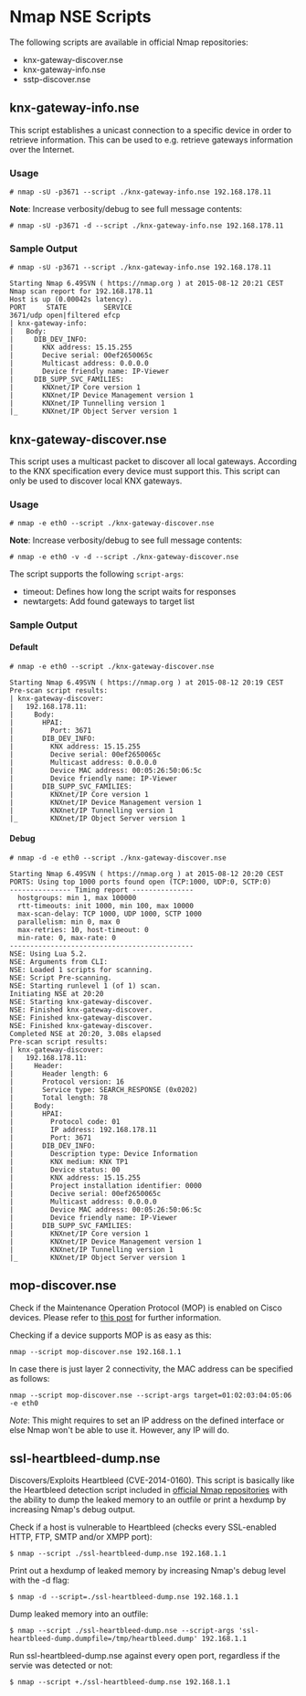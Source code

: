 # Nmap NSE Scripts

The following scripts are available in official Nmap repositories:

* knx-gateway-discover.nse
* knx-gateway-info.nse
* sstp-discover.nse

## knx-gateway-info.nse

This script establishes a unicast connection to a specific device in order to retrieve information. This can be used to e.g. retrieve gateways information over the Internet.

### Usage

```
# nmap -sU -p3671 --script ./knx-gateway-info.nse 192.168.178.11
```

**Note**: Increase verbosity/debug to see full message contents:

```
# nmap -sU -p3671 -d --script ./knx-gateway-info.nse 192.168.178.11
```

### Sample Output

```
# nmap -sU -p3671 --script ./knx-gateway-info.nse 192.168.178.11

Starting Nmap 6.49SVN ( https://nmap.org ) at 2015-08-12 20:21 CEST
Nmap scan report for 192.168.178.11
Host is up (0.00042s latency).
PORT     STATE         SERVICE
3671/udp open|filtered efcp
| knx-gateway-info:
|   Body:
|     DIB_DEV_INFO:
|       KNX address: 15.15.255
|       Decive serial: 00ef2650065c
|       Multicast address: 0.0.0.0
|       Device friendly name: IP-Viewer
|     DIB_SUPP_SVC_FAMILIES:
|       KNXnet/IP Core version 1
|       KNXnet/IP Device Management version 1
|       KNXnet/IP Tunnelling version 1
|_      KNXnet/IP Object Server version 1
```

## knx-gateway-discover.nse

This script uses a multicast packet to discover all local gateways. According to the KNX specification every device must support this. This script can only be used to discover local KNX gateways.

### Usage

```
# nmap -e eth0 --script ./knx-gateway-discover.nse
```

**Note**: Increase verbosity/debug to see full message contents:

```
# nmap -e eth0 -v -d --script ./knx-gateway-discover.nse
```

The script supports the following `script-args`:
* timeout: Defines how long the script waits for responses
* newtargets: Add found gateways to target list

### Sample Output

#### Default

```
# nmap -e eth0 --script ./knx-gateway-discover.nse

Starting Nmap 6.49SVN ( https://nmap.org ) at 2015-08-12 20:19 CEST
Pre-scan script results:
| knx-gateway-discover:
|   192.168.178.11:
|     Body:
|       HPAI:
|         Port: 3671
|       DIB_DEV_INFO:
|         KNX address: 15.15.255
|         Decive serial: 00ef2650065c
|         Multicast address: 0.0.0.0
|         Device MAC address: 00:05:26:50:06:5c
|         Device friendly name: IP-Viewer
|       DIB_SUPP_SVC_FAMILIES:
|         KNXnet/IP Core version 1
|         KNXnet/IP Device Management version 1
|         KNXnet/IP Tunnelling version 1
|_        KNXnet/IP Object Server version 1
```

#### Debug

```
# nmap -d -e eth0 --script ./knx-gateway-discover.nse

Starting Nmap 6.49SVN ( https://nmap.org ) at 2015-08-12 20:20 CEST
PORTS: Using top 1000 ports found open (TCP:1000, UDP:0, SCTP:0)
--------------- Timing report ---------------
  hostgroups: min 1, max 100000
  rtt-timeouts: init 1000, min 100, max 10000
  max-scan-delay: TCP 1000, UDP 1000, SCTP 1000
  parallelism: min 0, max 0
  max-retries: 10, host-timeout: 0
  min-rate: 0, max-rate: 0
---------------------------------------------
NSE: Using Lua 5.2.
NSE: Arguments from CLI:
NSE: Loaded 1 scripts for scanning.
NSE: Script Pre-scanning.
NSE: Starting runlevel 1 (of 1) scan.
Initiating NSE at 20:20
NSE: Starting knx-gateway-discover.
NSE: Finished knx-gateway-discover.
NSE: Finished knx-gateway-discover.
NSE: Finished knx-gateway-discover.
Completed NSE at 20:20, 3.08s elapsed
Pre-scan script results:
| knx-gateway-discover:
|   192.168.178.11:
|     Header:
|       Header length: 6
|       Protocol version: 16
|       Service type: SEARCH_RESPONSE (0x0202)
|       Total length: 78
|     Body:
|       HPAI:
|         Protocol code: 01
|         IP address: 192.168.178.11
|         Port: 3671
|       DIB_DEV_INFO:
|         Description type: Device Information
|         KNX medium: KNX TP1
|         Device status: 00
|         KNX address: 15.15.255
|         Project installation identifier: 0000
|         Decive serial: 00ef2650065c
|         Multicast address: 0.0.0.0
|         Device MAC address: 00:05:26:50:06:5c
|         Device friendly name: IP-Viewer
|       DIB_SUPP_SVC_FAMILIES:
|         KNXnet/IP Core version 1
|         KNXnet/IP Device Management version 1
|         KNXnet/IP Tunnelling version 1
|_        KNXnet/IP Object Server version 1
```


## mop-discover.nse

Check if the Maintenance Operation Protocol (MOP) is enabled on Cisco devices. Please refer to [this post](https://www.insinuator.net/2015/08/cisco-and-the-maintenance-operation-protocol-mop/) for further information.

Checking if a device supports MOP is as easy as this:

```
nmap --script mop-discover.nse 192.168.1.1
```

In case there is just layer 2 connectivity, the MAC address can be specified as follows:

```
nmap --script mop-discover.nse --script-args target=01:02:03:04:05:06 -e eth0
```

*Note*: This might requires to set an IP address on the defined interface or else Nmap won't be able to use it. However, any IP will do.

## ssl-heartbleed-dump.nse

Discovers/Exploits Heartbleed (CVE-2014-0160). This script is basically like the Heartbleed detection script included in [official Nmap repositories](https://svn.nmap.org/nmap/scripts/ssl-heartbleed.nse) with the ability to dump the leaked memory to an outfile or print a hexdump by increasing Nmap's debug output.

Check if a host is vulnerable to Heartbleed (checks every SSL-enabled HTTP, FTP, SMTP and/or XMPP port):

```
$ nmap --script ./ssl-heartbleed-dump.nse 192.168.1.1
```

Print out a hexdump of leaked memory by increasing Nmap's debug level with the -d flag:

```
$ nmap -d --script=./ssl-heartbleed-dump.nse 192.168.1.1
```

Dump leaked memory into an outfile:

```
$ nmap --script ./ssl-heartbleed-dump.nse --script-args 'ssl-heartbleed-dump.dumpfile=/tmp/heartbleed.dump' 192.168.1.1
```

Run ssl-heartbleed-dump.nse against every open port, regardless if the servie was detected or not:

```
$ nmap --script +./ssl-heartbleed-dump.nse 192.168.1.1
```
